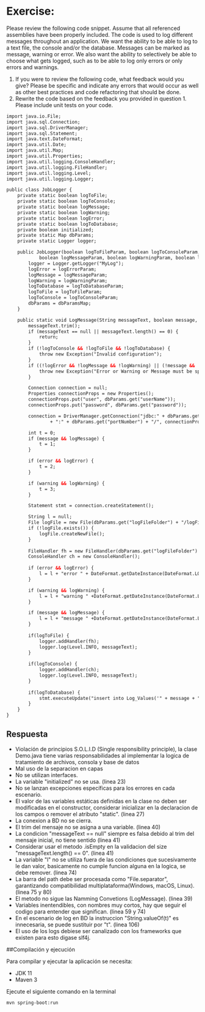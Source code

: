 # Exercise:
Please review the following code snippet. Assume that all referenced assemblies have been properly included. 
The code is used to log different messages throughout an application. We want the ability to be able to log to a text file, the console and/or the database. Messages can be marked as message, warning or error. We also want the ability to selectively be able to choose what gets logged, such as to be able to log only errors or only errors and warnings. 
1.	If you were to review the following code, what feedback would you give? Please be specific and indicate any errors that would occur as well as other best practices and code refactoring that should be done. 
2.	Rewrite the code based on the feedback you provided in question 1. Please include unit tests on your code.


```html
import java.io.File;
import java.sql.Connection;
import java.sql.DriverManager;
import java.sql.Statement;
import java.text.DateFormat;
import java.util.Date;
import java.util.Map;
import java.util.Properties;
import java.util.logging.ConsoleHandler;
import java.util.logging.FileHandler;
import java.util.logging.Level;
import java.util.logging.Logger;

public class JobLogger {
	private static boolean logToFile;
	private static boolean logToConsole;
	private static boolean logMessage;
	private static boolean logWarning;
	private static boolean logError;
	private static boolean logToDatabase;
	private boolean initialized;
	private static Map dbParams;
	private static Logger logger;

	public JobLogger(boolean logToFileParam, boolean logToConsoleParam, boolean logToDatabaseParam,
			boolean logMessageParam, boolean logWarningParam, boolean logErrorParam, Map dbParamsMap) {
		logger = Logger.getLogger("MyLog");  
		logError = logErrorParam;
		logMessage = logMessageParam;
		logWarning = logWarningParam;
		logToDatabase = logToDatabaseParam;
		logToFile = logToFileParam;
		logToConsole = logToConsoleParam;
		dbParams = dbParamsMap;
	}

	public static void LogMessage(String messageText, boolean message, boolean warning, boolean error) throws Exception {
		messageText.trim();
		if (messageText == null || messageText.length() == 0) {
			return;
		}
		if (!logToConsole && !logToFile && !logToDatabase) {
			throw new Exception("Invalid configuration");
		}
		if ((!logError && !logMessage && !logWarning) || (!message && !warning && !error)) {
			throw new Exception("Error or Warning or Message must be specified");
		}

		Connection connection = null;
		Properties connectionProps = new Properties();
		connectionProps.put("user", dbParams.get("userName"));
		connectionProps.put("password", dbParams.get("password"));

		connection = DriverManager.getConnection("jdbc:" + dbParams.get("dbms") + "://" + dbParams.get("serverName")
				+ ":" + dbParams.get("portNumber") + "/", connectionProps);

		int t = 0;
		if (message && logMessage) {
			t = 1;
		}

		if (error && logError) {
			t = 2;
		}

		if (warning && logWarning) {
			t = 3;
		}

		Statement stmt = connection.createStatement();

		String l = null;
		File logFile = new File(dbParams.get("logFileFolder") + "/logFile.txt");
		if (!logFile.exists()) {
			logFile.createNewFile();
		}
		
		FileHandler fh = new FileHandler(dbParams.get("logFileFolder") + "/logFile.txt");
		ConsoleHandler ch = new ConsoleHandler();
		
		if (error && logError) {
			l = l + "error " + DateFormat.getDateInstance(DateFormat.LONG).format(new Date()) + messageText;
		}

		if (warning && logWarning) {
			l = l + "warning " +DateFormat.getDateInstance(DateFormat.LONG).format(new Date()) + messageText;
		}

		if (message && logMessage) {
			l = l + "message " +DateFormat.getDateInstance(DateFormat.LONG).format(new Date()) + messageText;
		}
		
		if(logToFile) {
			logger.addHandler(fh);
			logger.log(Level.INFO, messageText);
		}
		
		if(logToConsole) {
			logger.addHandler(ch);
			logger.log(Level.INFO, messageText);
		}
		
		if(logToDatabase) {
			stmt.executeUpdate("insert into Log_Values('" + message + "', " + String.valueOf(t) + ")");
		}
	}
}

```

## Respuesta
* Violación de principios S.O.L.I.D (Single responsibility principle), la clase Demo.java tiene varias responsabilidades al implementar la logica de tratamiento de archivos, consola y base de datos
* Mal uso de la separacion en capas
* No se utilizan interfaces.
* La variable "initialized" no se usa. (linea 23)
* No se lanzan excepciones específicas para los errores en cada escenario.
* El valor de las variables estáticas definidas en la clase no deben ser modificadas en el constructor, considerar inicializar en la declaracion de los campos o remover el atributo "static". (linea 27)  
* La conexion a BD no se cierra.
* El trim del mensaje no se asigna a una variable. (linea 40) 
* La condicion "messageText == null" siempre es falsa debido al trim del mensaje inicial, no tiene sentido (linea 41)
* Considerar usar el metodo .isEmpty en la validacion del size "messageText.length() == 0". (linea 41)
* La variable "l" no se utiliza fuera de las condiciones que sucesivamente le dan valor, basicamente no cumple funcion alguna en la logica, se debe remover. (linea 74)
* La barra del path debe ser procesada como "File.separator", garantizando compatibilidad multiplataforma(Windows, macOS, Linux). (linea 75 y 80)
* El metodo no sigue las Namming Convetions (LogMessage). (linea 39)
* Variables inentendibles, con nombres muy cortos, hay que seguir el codigo para entender que significan. (linea 59 y 74)
* En el escenario de log en BD la instruccion "String.valueOf(t)" es innecesaria, se puede sustituir por "t". (linea 106) 
* El uso de los logs debiese ser canalizado con los frameworks que existen para esto digase slf4j.

##Compilación y ejecución 

Para compilar y ejecutar la aplicación se necesita:

* JDK 11
* Maven 3

Ejecute el siguiente comando en la terminal

```shell
mvn spring-boot:run
```












